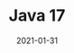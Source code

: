 ---
title: "Java 17"
linkTitle: "Java 17"
weight: 8000
date: 2021-01-31
description: >
  Java 17
---